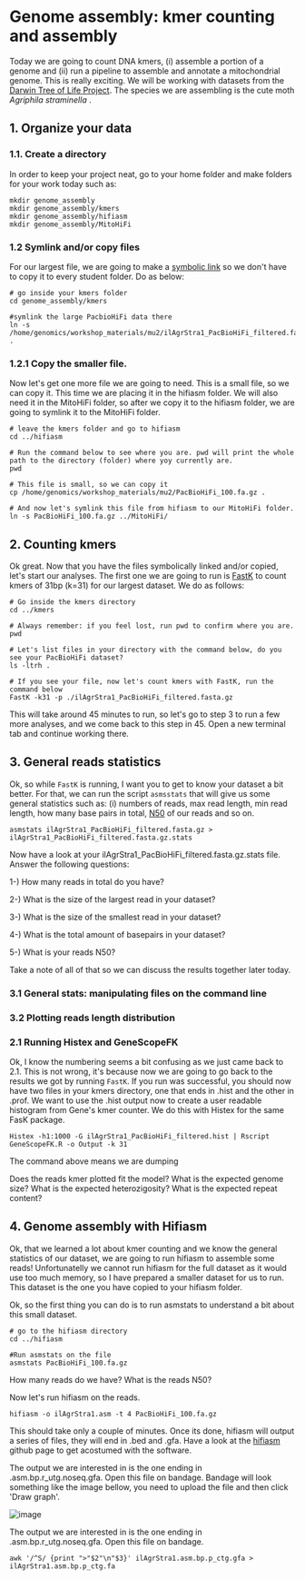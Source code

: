# Genome assembly: kmer counting and assembly

Today we are going to count DNA kmers, (i) assemble a portion of a genome and (ii) run a pipeline to assemble and annotate a mitochondrial genome. This is really exciting. We will be working with datasets from the [Darwin Tree of Life Project](https://www.darwintreeoflife.org/). The species we are assembling is the cute moth _Agriphila straminella_ . 

## 1. Organize your data
### 1.1. Create a directory
In order to keep your project neat, go to your home folder and make folders for your work today such as:
```
mkdir genome_assembly
mkdir genome_assembly/kmers
mkdir genome_assembly/hifiasm
mkdir genome_assembly/MitoHiFi
```
### 1.2 Symlink and/or copy files

For our largest file, we are going to make a [symbolic link](https://www.futurelearn.com/info/courses/linux-for-bioinformatics/0/steps/201767#:~:text=A%20symlink%20is%20a%20symbolic,directory%20in%20any%20file%20system.) so we don't have to copy it to every student folder. Do as below:

```
# go inside your kmers folder
cd genome_assembly/kmers

#symlink the large PacbioHiFi data there
ln -s /home/genomics/workshop_materials/mu2/ilAgrStra1_PacBioHiFi_filtered.fasta.gz .
```
### 1.2.1 Copy the smaller file.
Now let's get one more file we are going to need. This is a small file, so we can copy it. This time we are placing it in the hifiasm folder. We will also need it in the MitoHiFi folder, so after we copy it to the hifiasm folder, we are going to symlink it to the MitoHiFi folder.

```
# leave the kmers folder and go to hifiasm
cd ../hifiasm

# Run the command below to see where you are. pwd will print the whole path to the directory (folder) where yoy currently are.
pwd

# This file is small, so we can copy it
cp /home/genomics/workshop_materials/mu2/PacBioHiFi_100.fa.gz .

# And now let's symlink this file from hifiasm to our MitoHiFi folder. 
ln -s PacBioHiFi_100.fa.gz ../MitoHiFi/
```

## 2. Counting kmers 

Ok great. Now that you have the files symbolically linked and/or copied, let's start our analyses. The first one we are going to run is [FastK](https://github.com/thegenemyers/FASTK) to count kmers of 31bp (k=31) for our largest dataset. We do as follows:

```
# Go inside the kmers directory
cd ../kmers

# Always remember: if you feel lost, run pwd to confirm where you are.
pwd

# Let's list files in your directory with the command below, do you see your PacBioHiFi dataset?
ls -ltrh .

# If you see your file, now let's count kmers with FastK, run the command below
FastK -k31 -p ./ilAgrStra1_PacBioHiFi_filtered.fasta.gz
```
This will take around 45 minutes to run, so let's go to step 3 to run a few more analyses, and we come back to this step in 45. Open a new terminal tab and continue working there.

## 3. General reads statistics
Ok, so while `FastK` is running, I want you to get to know your dataset a bit better. For that, we can run the script `asmsstats` that will give us some general statistics such as: (i) numbers of reads, max read length, min read length, how many base pairs in total, [N50](https://en.wikipedia.org/wiki/N50,_L50,_and_related_statistics) of our reads and so on.

```
asmstats ilAgrStra1_PacBioHiFi_filtered.fasta.gz > ilAgrStra1_PacBioHiFi_filtered.fasta.gz.stats
```

Now have a look at your ilAgrStra1_PacBioHiFi_filtered.fasta.gz.stats file. Answer the following questions:

1-) How many reads in total do you have?

2-) What is the size of the largest read in your dataset?

3-) What is the size of the smallest read in your dataset?

4-) What is the total amount of basepairs in your dataset?

5-) What is your reads N50?

Take a note of all of that so we can discuss the results together later today.

### 3.1 General stats: manipulating files on the command line

### 3.2 Plotting reads length distribution

### 2.1 Running Histex and GeneScopeFK

Ok, I know the numbering seems a bit confusing as we just came back to 2.1. This is not wrong, it's because now we are going to go back to the results we got by running `FastK`. If you run was successful, you should now have two files in your kmers directory, one that ends in .hist and the other in .prof. We want to use the .hist output now to create a user readable histogram from Gene's kmer counter. We do this with Histex for the same FasK package.

```
Histex -h1:1000 -G ilAgrStra1_PacBioHiFi_filtered.hist | Rscript GeneScopeFK.R -o Output -k 31
```
The command above means we are dumping 

Does the reads kmer plotted fit the model?
What is the expected genome size?
What is the expected heterozigosity?
What is the expected repeat content?


## 4. Genome assembly with Hifiasm

Ok, that we learned a lot about kmer counting and we know the general statistics of our dataset, we are going to run hifiasm to assemble some reads! Unfortunatelly we cannot run hifiasm for the full dataset as it would use too much memory, so I have prepared a smaller dataset for us to run. This dataset is the one you have copied to your hifiasm folder.

Ok, so the first thing you can do is to run asmstats to understand a bit about this small dataset.

```
# go to the hifiasm directory
cd ../hifiasm

#Run asmstats on the file
asmstats PacBioHiFi_100.fa.gz
```

How many reads do we have? What is the reads N50?

Now let's run hifiasm on the reads.

```
hifiasm -o ilAgrStra1.asm -t 4 PacBioHiFi_100.fa.gz
```
This should take only a couple of minutes. Once its done, hifiasm will output a series of files, they will end in .bed and .gfa. Have a look at the [hifiasm](https://github.com/chhylp123/hifiasm) github page to get acostumed with the software. 

The output we are interested in is the one ending in .asm.bp.r_utg.noseq.gfa. Open this file on bandage. Bandage will look something like the image bellow, you need to upload the file and then click 'Draw graph'.


![image](https://user-images.githubusercontent.com/4116164/236863823-05841121-6dd8-40af-8885-6482662f423c.png)

The output we are interested in is the one ending in .asm.bp.r_utg.noseq.gfa. Open this file on bandage. 

```
awk '/^S/ {print ">"$2"\n"$3}' ilAgrStra1.asm.bp.p_ctg.gfa > ilAgrStra1.asm.bp.p_ctg.fa
```
